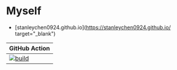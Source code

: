 # Myself

- [stanleychen0924.github.io](https://stanleychen0924.github.io/ target="_blank")

| GitHub Action  | 
| -------------- | 
| [![build](https://github.com/stanleychen0924/stanleychen0924.github.io/actions/workflows/php.yml/badge.svg)](https://github.com/stanleychen0924/stanleychen0924.github.io/actions/workflows/php.yml/)|

